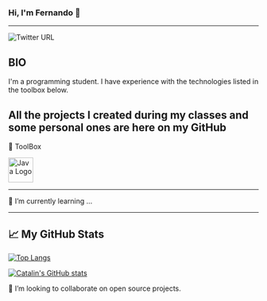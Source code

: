 ### Hi, I'm Fernando 👋
---
![Twitter URL](https://img.shields.io/twitter/url?label=My%20Twitter&style=social&url=https%3A%2F%2Ftwitter.com%2FFeAvanso)

## BIO
I'm a programming student. I have experience with the technologies listed in the toolbox below.

All the projects I created during my classes and some personal ones are here on my GitHub
---
🧰 ToolBox

<img src="<https://raw.githubusercontent.com/devicons/devicon/9f4f5cdb393299a81125eb5127929ea7bfe42889/icons/docker/docker-original.svg" alt="Java Logo" width="50" height="50"/>

---
🌱 I’m currently learning ...



---
## &#x1f4c8; My GitHub Stats

[![Top Langs](https://github-readme-stats.vercel.app/api/top-langs/?username=<favanso>&theme=radical)](https://github.com/anuraghazra/github-readme-stats)

[![Catalin's GitHub stats](https://github-readme-stats.vercel.app/api?username=<favanso>&theme=radical)](https://github.com/anuraghazra/github-readme-stats)


👯 I’m looking to collaborate on open source projects.






<!--
**favanso/favanso** is a ✨ _special_ ✨ repository because its `README.md` (this file) appears on your GitHub profile.

Here are some ideas to get you started:

- 🔭 I’m currently working on ...
- 🌱 I’m currently learning ...
- 👯 I’m looking to collaborate on ...
- 🤔 I’m looking for help with ...
- 💬 Ask me about ...
- 📫 How to reach me: ...
- 😄 Pronouns: ...
- ⚡ Fun fact: ...
-->
